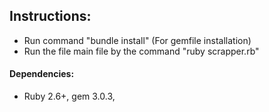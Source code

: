 ## Instructions: 
 - Run command "bundle install" (For gemfile installation)
 - Run the file main file by the command "ruby scrapper.rb"

#### Dependencies:
 - Ruby 2.6+, gem 3.0.3, 
 

 
